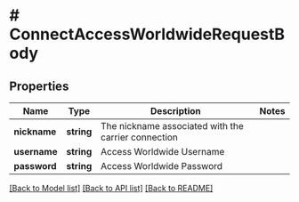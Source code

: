 # # ConnectAccessWorldwideRequestBody

## Properties

Name | Type | Description | Notes
------------ | ------------- | ------------- | -------------
**nickname** | **string** | The nickname associated with the carrier connection |
**username** | **string** | Access Worldwide Username |
**password** | **string** | Access Worldwide Password |

[[Back to Model list]](../../README.md#models) [[Back to API list]](../../README.md#endpoints) [[Back to README]](../../README.md)
